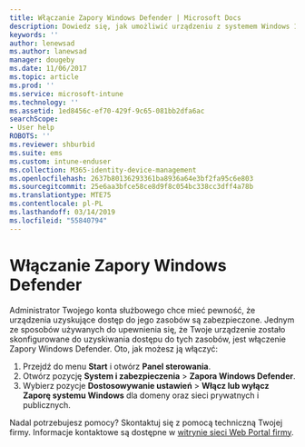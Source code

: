 ```yaml
---
title: Włączanie Zapory Windows Defender | Microsoft Docs
description: Dowiedz się, jak umożliwić urządzeniu z systemem Windows 10 dostęp do zasobów firmy przez włączenie zapory.
keywords: ''
author: lenewsad
ms.author: lanewsad
manager: dougeby
ms.date: 11/06/2017
ms.topic: article
ms.prod: ''
ms.service: microsoft-intune
ms.technology: ''
ms.assetid: 1ed8456c-ef70-429f-9c65-081bb2dfa6ac
searchScope:
- User help
ROBOTS: ''
ms.reviewer: shburbid
ms.suite: ems
ms.custom: intune-enduser
ms.collection: M365-identity-device-management
ms.openlocfilehash: 2637b80136293361ba8936a64e3bf2fa95c6e803
ms.sourcegitcommit: 25e6aa3bfce58ce8d9f8c054bc338cc3dff4a78b
ms.translationtype: MTE75
ms.contentlocale: pl-PL
ms.lasthandoff: 03/14/2019
ms.locfileid: "55840794"
---
```

# <a name="turn-on-your-windows-defender-firewall"></a>Włączanie Zapory Windows Defender

Administrator Twojego konta służbowego chce mieć pewność, że urządzenia uzyskujące dostęp do jego zasobów są zabezpieczone. Jednym ze sposobów używanych do upewnienia się, że Twoje urządzenie zostało skonfigurowane do uzyskiwania dostępu do tych zasobów, jest włączenie Zapory Windows Defender. Oto, jak możesz ją włączyć:

1. Przejdź do menu **Start** i otwórz **Panel sterowania**.
2. Otwórz pozycję **System i zabezpieczenia** > **Zapora Windows Defender**.
3. Wybierz pozycje **Dostosowywanie ustawień** > **Włącz lub wyłącz Zaporę systemu Windows** dla domeny oraz sieci prywatnych i publicznych.

Nadal potrzebujesz pomocy? Skontaktuj się z pomocą techniczną Twojej firmy. Informacje kontaktowe są dostępne w [witrynie sieci Web Portal firmy](https://go.microsoft.com/fwlink/?linkid=2010980).
